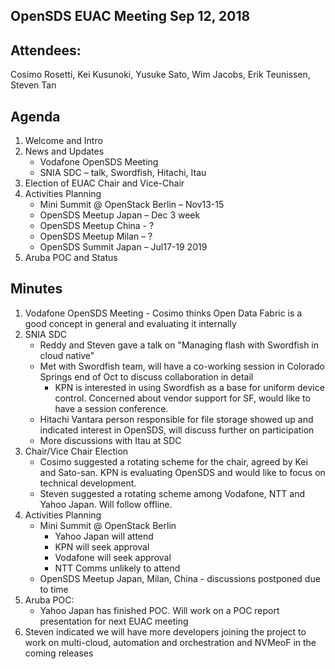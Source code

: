 ## OpenSDS EUAC Meeting Sep 12, 2018

## Attendees:
Cosimo Rosetti, Kei Kusunoki, Yusuke Sato, Wim Jacobs, Erik Teunissen, Steven Tan

## Agenda
1. Welcome and Intro 
2. News and Updates
   - Vodafone OpenSDS Meeting
   - SNIA SDC – talk, Swordfish, Hitachi, Itau
3. Election of EUAC Chair and Vice-Chair
4. Activities Planning
   - Mini Summit @ OpenStack Berlin – Nov13-15
   - OpenSDS Meetup Japan – Dec 3 week
   - OpenSDS Meetup China - ?
   - OpenSDS Meetup Milan – ?
   - OpenSDS Summit Japan – Jul17-19 2019
5. Aruba POC and Status


## Minutes
1. Vodafone OpenSDS Meeting - Cosimo thinks Open Data Fabric is a good concept in general and evaluating it internally 
2. SNIA SDC 
   - Reddy and Steven gave a talk on "Managing flash with Swordfish in cloud native" 
   - Met with Swordfish team, will have a co-working session in Colorado Springs end of Oct to discuss collaboration in detail 
     - KPN is interested in using Swordfish as a base for uniform device control. Concerned about vendor support for SF, would like to have a session conference.
   - Hitachi Vantara person responsible for file storage showed up and indicated interest in OpenSDS, will discuss further on participation
   - More discussions with Itau at SDC
2. Chair/Vice Chair Election    
     - Cosimo suggested a rotating scheme for the chair, agreed by Kei and Sato-san. KPN is evaluating OpenSDS and would like to focus on technical development.
     - Steven suggested a rotating scheme among Vodafone, NTT and Yahoo Japan. Will follow offline.
3. Activities Planning
   - Mini Summit @ OpenStack Berlin
     - Yahoo Japan will attend
     - KPN will seek approval
     - Vodafone will seek approval
     - NTT Comms unlikely to attend
   - OpenSDS Meetup Japan, Milan, China - discussions postponed due to time
4. Aruba POC:
   - Yahoo Japan has finished POC. Will work on a POC report presentation for next EUAC meeting
5. Steven indicated we will have more developers joining the project to work on multi-cloud, automation and orchestration and NVMeoF in the coming releases   

